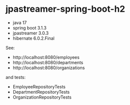 # jpastreamer-spring-boot-h2
- java 17
- spring boot 3.1.3
- jpastreamer 3.0.3
- hibernate 6.0.2.Final

See:
- http://localhost:8080/employees
- http://localhost:8080/departments
- http://localhost:8080/organizations

and tests:
- EmployeeRepositoryTests
- DepartmentRepositoryTests
- OrganizationRepositoryTests